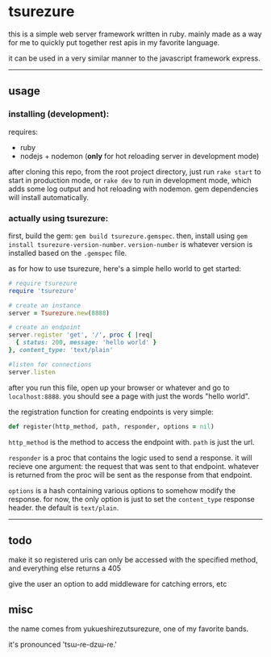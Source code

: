 # tsurezure

this is a simple web server framework written in ruby. mainly made as a way for me to quickly put together rest apis in my favorite language.

it can be used in a very similar manner to the javascript framework express.

* * *

## usage

### installing (development):

requires:

-   ruby
-   nodejs + nodemon (**only** for hot reloading server in development mode)

after cloning this repo, from the root project directory, just run `rake start` to start in production mode, or `rake dev` to run in development mode, which adds some log output and hot reloading with nodemon. gem dependencies will install automatically.

### actually using tsurezure:

first, build the gem: `gem build tsurezure.gemspec`. then, install using `gem install tsurezure-version-number`. `version-number` is whatever version is installed based on the `.gemspec` file.

as for how to use tsurezure, here's a simple hello world to get started:

```ruby
# require tsurezure
require 'tsurezure'

# create an instance
server = Tsurezure.new(8888)

# create an endpoint
server.register 'get', '/', proc { |req|
  { status: 200, message: 'hello world' }
}, content_type: 'text/plain'

#listen for connections
server.listen
```

after you run this file, open up your browser or whatever and go to `localhost:8888`. you should see a page with just the words "hello world".

the registration function for creating endpoints is very simple:

```ruby
def register(http_method, path, responder, options = nil)
```

`http_method` is the method to access the endpoint with. `path` is just the url.

`responder` is a proc that contains the logic used to send a response. it will recieve one argument: the request that was sent to that endpoint. whatever is returned from the proc will be sent as the response from that endpoint.

`options` is a hash containing various options to somehow modify the response. for now, the only option is just to set the `content_type` response header. the default is `text/plain`.

* * *

## todo

make it so registered uris can only be accessed with the specified method, and everything else returns a 405

give the user an option to add middleware for catching errors, etc

## misc

the name comes from yukueshirezutsurezure, one of my favorite bands.

it's pronounced 'tsɯ-ɾe-dzɯ-ɾe.'
